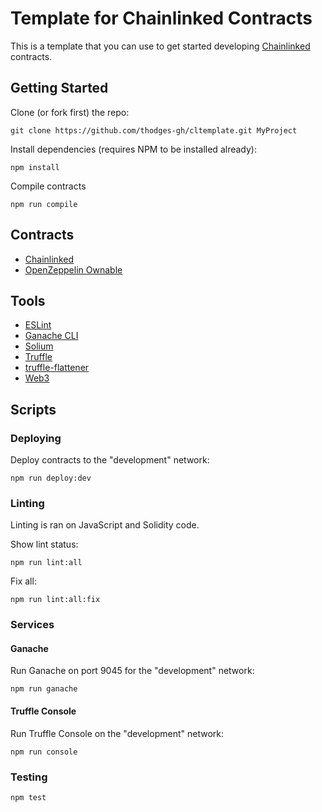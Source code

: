 # Template for Chainlinked Contracts

This is a template that you can use to get started developing [Chainlinked](https://docs.chain.link/v1.0/docs/getting-started) contracts.

## Getting Started

Clone (or fork first) the repo:

```
git clone https://github.com/thodges-gh/cltemplate.git MyProject
```

Install dependencies (requires NPM to be installed already):

```
npm install
```

Compile contracts

```
npm run compile
```

## Contracts

- [Chainlinked](https://github.com/smartcontractkit/chainlink/blob/master/solidity/contracts/Chainlinked.sol)
- [OpenZeppelin Ownable](https://github.com/OpenZeppelin/openzeppelin-solidity/blob/master/contracts/ownership/Ownable.sol)

## Tools

- [ESLint](https://github.com/eslint/eslint)
- [Ganache CLI](https://github.com/trufflesuite/ganache-cli)
- [Solium](https://github.com/duaraghav8/Solium)
- [Truffle](https://github.com/trufflesuite/truffle)
- [truffle-flattener](https://github.com/nomiclabs/truffle-flattener)
- [Web3](https://github.com/ethereum/web3.js/)

## Scripts

### Deploying

Deploy contracts to the "development" network:

```
npm run deploy:dev
```

### Linting

Linting is ran on JavaScript and Solidity code.

Show lint status:

```
npm run lint:all
```

Fix all:

```
npm run lint:all:fix
```

### Services

#### Ganache

Run Ganache on port 9045 for the "development" network:

```
npm run ganache
```

#### Truffle Console

Run Truffle Console on the "development" network:

```
npm run console
```

### Testing

```
npm test
```
